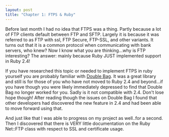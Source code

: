 ```yaml
---
layout: post
title: "Chapter 1: FTPS & Ruby"
---
```


Before last month I had no idea that FTPS was a thing. Partly because a lot of FTP clients default between FTP and SFTP. Largely it is because it was referred to as FTP with ssl, FTP Secure, FTP-SSL, and other variants. It turns out that it is a common protocol when communicating with bank servers, who knew? Now I know what you are thinking...why is FTP interesting? The answer: mainly because Ruby JUST implemented support in Ruby 2.4!

If you have researched this topic or needed to implement FTPS in ruby yourself you are probably familiar with [Double Bag](https://github.com/bnix/double-bag-ftps). It was a great library and still is for those of you who have not moved to Ruby 2.4 and beyond...if you have though you were likely immediately depressed to find that Double Bag no longer worked for you. Sadly is it not compatible with 2.4. Don't lose hope though! After reading though the issues on Double Bag I found that other developers had discovered the new feature in 2.4 and had been able to move forward using that.

And just like that I was able to progress on my project as well..for a second. Then I discovered that there is VERY little documentation on the Ruby Net::FTP class with respect to SSL and certificate usage.
